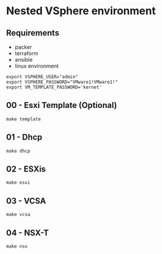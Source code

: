 # Nested VSphere environment

## Requirements
- packer
- terraform
- ansible
- linux environment
```
export VSPHERE_USER="admin"
export VSPHERE_PASSWORD="VMware1!VMware1!"
export VM_TEMPLATE_PASSWORD='kernet'
```

## 00 - Esxi Template (Optional)
```
make template
```

## 01 - Dhcp
```
make dhcp
```

## 02 - ESXis
```
make esxi
```

## 03 - VCSA
```
make vcsa
```

## 04 - NSX-T
```
make nsx
```